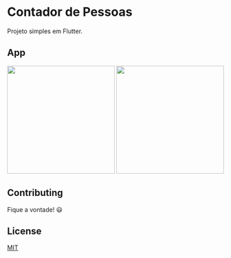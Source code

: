 # Contador de Pessoas

Projeto simples em Flutter.

## App
<image src="https://user-images.githubusercontent.com/8041904/68669536-8b794500-0529-11ea-8ba5-51767335a9b8.png" width="250"> <image src="https://user-images.githubusercontent.com/8041904/68669537-8b794500-0529-11ea-86d6-78082a8c81df.png" width="250"> 

## Contributing

Fique a vontade! :smiley:

## License

[MIT](/LICENSE)
